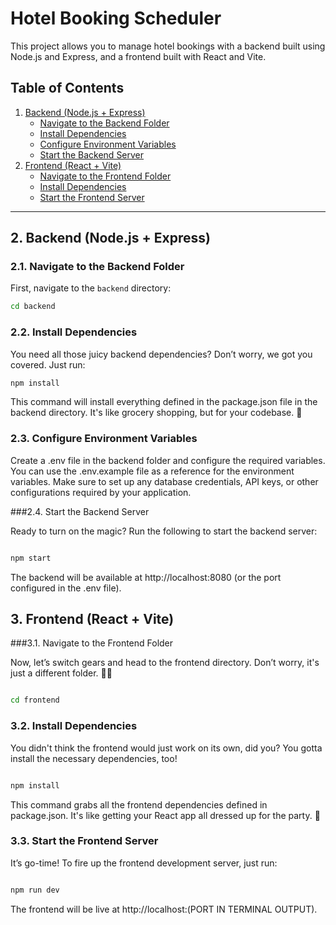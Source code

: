 # Hotel Booking Scheduler

This project allows you to manage hotel bookings with a backend built using Node.js and Express, and a frontend built with React and Vite.

## Table of Contents
1. [Backend (Node.js + Express)](#2-backend-nodejs--express)
   - [Navigate to the Backend Folder](#21-navigate-to-the-backend-folder)
   - [Install Dependencies](#22-install-dependencies)
   - [Configure Environment Variables](#23-configure-environment-variables)
   - [Start the Backend Server](#24-start-the-backend-server)
2. [Frontend (React + Vite)](#3-frontend-react--vite)
   - [Navigate to the Frontend Folder](#31-navigate-to-the-frontend-folder)
   - [Install Dependencies](#32-install-dependencies)
   - [Start the Frontend Server](#33-start-the-frontend-server)

---

## 2. Backend (Node.js + Express)

### 2.1. Navigate to the Backend Folder

First, navigate to the `backend` directory:

```bash
cd backend

```

### 2.2. Install Dependencies
You need all those juicy backend dependencies? Don’t worry, we got you covered. Just run:

```bash
npm install

```
This command will install everything defined in the package.json file in the backend directory. It's like grocery shopping, but for your codebase. 🛒


### 2.3. Configure Environment Variables

Create a .env file in the backend folder and configure the required variables. You can use the .env.example file as a reference for the environment variables. Make sure to set up any database credentials, API keys, or other configurations required by your application.

###2.4. Start the Backend Server

Ready to turn on the magic? Run the following to start the backend server:

```bash

npm start
```
The backend will be available at http://localhost:8080 (or the port configured in the .env file).

## 3. Frontend (React + Vite)

###3.1. Navigate to the Frontend Folder

Now, let’s switch gears and head to the frontend directory. Don’t worry, it's just a different folder. 🚗💨

```bash

cd frontend

```

### 3.2. Install Dependencies
You didn't think the frontend would just work on its own, did you? You gotta install the necessary dependencies, too!

```bash

npm install

```

This command grabs all the frontend dependencies defined in package.json. It's like getting your React app all dressed up for the party. 🎉

### 3.3. Start the Frontend Server

It’s go-time! To fire up the frontend development server, just run:


```bash

npm run dev


```

The frontend will be live at http://localhost:(PORT IN TERMINAL OUTPUT).

